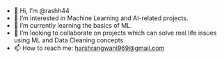 - 👋 Hi, I’m @rashh44
- 👀 I’m interested in Machine Learning and AI-related projects.
- 🌱 I’m currently learning the basics of ML.
- 💞️ I’m looking to collaborate on projects which can solve real life issues using ML and Data Cleaning concepts.
- 📫 How to reach me: harshrangwani969@gmail.com

<!---
rashh44/rashh44 is a ✨ special ✨ repository because its `README.md` (this file) appears on your GitHub profile.
You can click the Preview link to take a look at your changes.
--->
